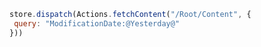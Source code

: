 ```javascript
store.dispatch(Actions.fetchContent("/Root/Content", {
 query: "ModificationDate:@Yesterday@"
}))
```
